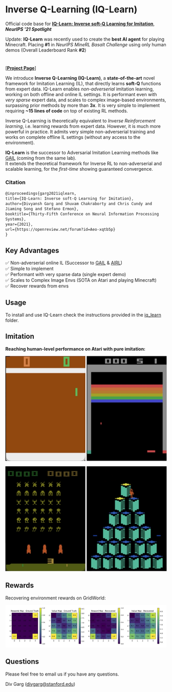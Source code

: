 # Inverse Q-Learning (IQ-Learn)
Official code base for **[IQ-Learn: Inverse soft-Q Learning for Imitation](https://arxiv.org/abs/2106.12142)**, ***NeurIPS '21 Spotlight***

Update: **IQ-Learn** was recently used to create the **best AI agent** for playing Minecraft. Placing **#1** in *NeurIPS MineRL Basalt Challenge* using only human demos (Overall Leaderboard Rank **#2**)

#

[**[Project Page](https://div99.github.io/IQ-Learn)**]

We introduce **Inverse Q-Learning (IQ-Learn)**, a **state-of-the-art** novel framework for Imitation Learning (IL), that directly learns **soft-Q** functions from expert data. IQ-Learn enables *non-adverserial* imitation learning, working on both offline and online IL settings. It is performant even with *very sparse* expert data, and scales to complex image-based environments, surpassing prior methods by more than **3x**. It is very simple to implement requiring **~15 lines of code** on top of existing RL methods.

Inverse Q-Learning is theoretically equivalent to *Inverse Reinforcement learning*, i.e. learning rewards from expert data. However, it is much more powerful in practice. It admits very simple non-adverserial training and works on complete offline IL settings (without any access to the environment).

**IQ-Learn** is the successor to Adversarial Imitation Learning methods like [GAIL](https://arxiv.org/abs/1606.03476) (coming from the same lab).\
It extends the theoretical framework for Inverse RL to non-adverserial and scalable learning, for the *first-time* showing guaranteed convergence.



### Citation
```
@inproceedings{garg2021iqlearn,
title={IQ-Learn: Inverse soft-Q Learning for Imitation},
author={Divyansh Garg and Shuvam Chakraborty and Chris Cundy and Jiaming Song and Stefano Ermon},
booktitle={Thirty-Fifth Conference on Neural Information Processing Systems},
year={2021},
url={https://openreview.net/forum?id=Aeo-xqtb5p}
}
```

<!-- ## Introduction

In many sequential decision-making problems (e.g., robotics control, game playing, sequential prediction), human or expert data is available containing useful information about the task. However, imitation learning (IL) from a small amount of expert data can be challenging in high-dimensional environments with complex dynamics. Behavioral cloning is a simple method that is widely used due to its simplicity of implementation and stable convergence but doesn't utilize any information involving the environment's dynamics. Many existing methods that exploit dynamics information are difficult to train in practice due to an adversarial optimization process over reward and policy approximators or biased, high variance gradient estimators. 

We introduce a method for dynamics-aware IL which avoids adversarial training by *learning a single Q-function*, implicitly representing both reward and policy. On standard benchmarks, the implicitly learned rewards show a high positive correlation with the ground-truth rewards, illustrating our method can also be used for inverse reinforcement learning (IRL). Our method, **Inverse soft-Q learning (IQ-Learn)** obtains **state-of-the-art results in offline and online imitation learning** settings, significantly outperforming existing methods both in the number of required environment interactions and scalability in high-dimensional spaces, often by more than **3x**. -->

## Key Advantages

✅  Non-adverserial online IL (Successor to [GAIL](https://arxiv.org/abs/1606.03476) & [AIRL](https://arxiv.org/abs/1710.11248)) \
✅  Simple to implement  \
✅  Performant with very sparse data (single expert demo) \
✅  Scales to Complex  Image Envs (SOTA on Atari and playing Minecraft) \
✅  Recover rewards from envs

## Usage

To install and use IQ-Learn check the instructions provided in the [iq_learn](iq_learn) folder.

## Imitation 
**Reaching human-level performance on Atari with pure imitation:**

<p float="left">
<img src="videos/pong.gif" width="250">
<img src="videos/breakout.gif" width="250">
</p>
<p float="left">
<img src="videos/space.gif" width="250">
<img src="videos/qbert.gif" width="250">
</p>

## Rewards
Recovering environment rewards on GridWorld:

![Grid](videos/grid.jpg)



## Questions
Please feel free to email us if you have any questions. 

Div Garg ([divgarg@stanford.edu](mailto:divgarg@stanford.edu?subject=[GitHub]%IQ-Learn))
